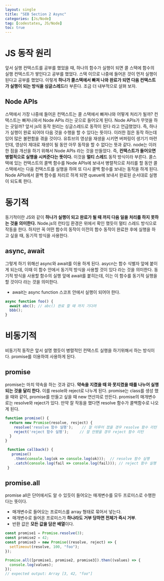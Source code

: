 ```yaml
---
layout: single
title: "SEB Section 2 Async"
categories: [Js/Node]
tag: [codestates, JS/Node]
toc: true
---
```


# JS 동작 원리

앞서 실행 컨택스트를 공부를 했었을 때, 하나의 함수가 실행이 되면 콜 스택에 함수의 실행 컨텍스트가 쌓인다고 공부를 했었다. 스택 이므로 나중에 들어온 것이 먼저 실행이 된다고 공부를 했었다. 이렇게 **하나가 콜스택에서 빠져 나와 완료가 되면 다음 컨택스트가 실행이 되는 방식을 싱글스레드**라 부른다. 조금 더 내부적으로 살펴 보자.

## Node APIs

스택에서 가장 나중에 들어온 컨택스트는 콜 스택에서 빠져나와 어떻게 처리가 될까?
컨택스트는 빠져나와서 Node APIs 라는 곳으로 들어오게 된다. Node APIs가 무엇을 하는 곳일까?
앞서 js의 동작 원리는 싱글스레드로 동작이 된다 라고 언급했었다. 즉, 하나가 실행이 완료 되어야 다음 것을 수행을 할 수 있다는 뜻이다. 이러한 점은 동작 하는데 있어 많은 불편함을 겪을 것이다. 유튜브의 영상을 재생을 시키면 버퍼링이 생기기 마련인데, 영상이 제대로 재생이 될 동안 아무 동작을 할 수 없다는 뜻과 같다.
node는 이러한 점을 개선을 하기 위해서 Node APIs 라는 것을 만들었다. 즉, **컨택스트가 들어오면 병렬적으로 실행을 시켜준다는 뜻이다.** 이것을 **멀티 스레드** 동작 방식이라 부른다.
콜스택에 있는 컨택스트의 콜백 함수를 Node APIs에 보내서 병렬적으로 처리를 할 동안 콜스택에서는 다음 컨택스트를 실행을 하여 또 다시 콜백 함수를 보내는 동작을 하게 된다.
Node APIs에서 콜백 함수를 처리르 하게 되면 queue에 보내서 완료된 순서대로 실행이 되도록 한다.

# 동기적

동기적이란 JS와 같이 **하나가 실행이 되고 완료가 될 때 까지 다음 일을 처리를 하지 못하는 것을 의미한다.** Node.js의 런타임 환경은 위에서 확인 했듯이 멀티 스레드 방식으로 작동을 한다. 하지만 꼭 어떤 함수의 동작이 이전의 함수 동작이 완료한 후에 실행을 하고 싶을 때, 동기적 방식을 사용한다.

## async, await

그렇게 하기 위해선 async와 await를 이용 하게 된다.
asycn는 함수 식별자 앞에 붙이게 되는데, 이때 이 함수 안에서 동기적 방식을 사용할 것이 있다 라는 것을 의미한다.
동기적 방식을 사용할 함수의 실행 앞에 await를 붙히는데, 이는 이 함수를 동기적 실행을 할 것이다 라는 것을 의미한다.

- await는 async function 스코프 안에서 실행이 되어야 한다.

```js
async function foo() {
  await abc(); // abc() 완료 할 때 까지 기다려
  bbb();
}
```

# 비동기적

비동기적 동작은 앞서 설명 했듯이 병렬적인 컨택스트 실행을 하기위해서 하는 방식이다.
promise를 이용하여 사용하게 된다.

## promise

promise는 마치 약속을 하는 것과 같다. **약속을 지켰을 때 와 못지켰을 때를 나누어 실행되는 것을 달리 한다.** 이를 resole와 reject로 나누게 된다.
promise는 class를 생성 했을 때와 같이, promise를 만들고 싶을 때 new 연산자로 만든다.
promise의 매개변수로는 resolve와 reject가 있다. 만약 잘 작동을 했다면 resolve 함수가 콜백함수로 나오게 된다.

```js
function promise() {
  return new Promise(resolve, resject) {
    resolve('resolve 함수 실행');    // 잘 이루어 졌을 경우 resolve 함수 리턴
    reject('reject 함수 실행');     // 잘 안됐을 경우 reject 함수 리턴
  }
}

 function callback() {
   promise()
    .then(console.log(ok => console.log(ok)));  // resolve 함수 실행
    .catch(console.log(fail => console.log(fail))); // reject 함수 실행
 }
```

## promise.all

promise all은 단어에서도 알 수 있듯이 들어오는 매개변수를 모두 프로미스로 수행한다는 뜻이다.

- 매개변수로 들어오는 프로미스를 array 형태로 묶어서 넣는다.
- 매개변수로 들어온 프로미스가 **하나라도 거부 당하면 전체가 즉시 거부**.
- 반환 값은 **모든 값을 담은 배열**이다.

```js
const promise1 = Promise.resolve(3);
const promise2 = 42;
const promise3 = new Promise((resolve, reject) => {
  setTimeout(resolve, 100, "foo");
});

Promise.all([promise1, promise2, promise3]).then((values) => {
  console.log(values);
});
// expected output: Array [3, 42, "foo"]
```
